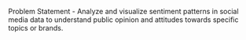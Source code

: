 Problem Statement - Analyze and visualize sentiment patterns in social media data to understand public opinion and attitudes towards specific topics or brands.
